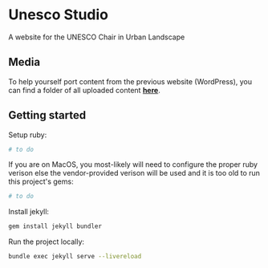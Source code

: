 # Unesco Studio

A website for the UNESCO Chair in Urban Landscape

## Media

To help yourself port content from the previous website (WordPress), you can find a folder of all uploaded content [**here**](https://udemontreal-my.sharepoint.com/:f:/g/personal/emmanuel_beaudry_marchand_umontreal_ca/EjYYUu6IcZtNmYYq8zuDibEBtFP57etCu5Hp7SqkS81wbg?e=KxorDi).

## Getting started

Setup ruby:

```sh
# to do
```

If you are on MacOS, you most-likely will need to configure the proper ruby verison else the vendor-provided verison will be used and it is too old to run this project's gems:

```sh
# to do
```

Install jekyll:

```sh
gem install jekyll bundler
```

Run the project locally:

```sh
bundle exec jekyll serve --livereload
```
